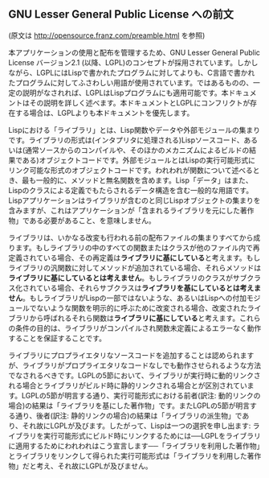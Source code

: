 ## GNU Lesser General Public License への前文

(原文は <http://opensource.franz.com/preamble.html> を参照)

本アプリケーションの使用と配布を管理するため、GNU Lesser General Public License バージョン2.1 (以降、LGPL)のコンセプトが採用されています。しかしながら、LGPLにはLispで書かれたプログラムに対してよりも、C言語で書かれたプログラムに対してふさわしい用語が使用されています。ではあるものの、一定の説明がなされれば、LGPLはLispプログラムにも適用可能です。本ドキュメントはその説明を詳しく述べます。本ドキュメントとLGPLにコンフリクトが存在する場合は、LGPLよりも本ドキュメントを優先します。

Lispにおける「ライブラリ」とは、Lisp関数やデータや外部モジュールの集まりです。ライブラリの形式は(インタプリタに処理される)Lispソースコード、あるいは(通常ソースからのコンパイルや、そのほかのメカニズムによるビルドの結果である)オブジェクトコードです。外部モジュールとはLispの実行可能形式にリンク可能な形式のオブジェクトコードです。われわれが関数について述べるとき、最も一般的に、メソッドと無名関数を含めます。Lisp「データ」はまた、Lispのクラスによる定義でもたらされるデータ構造を含む一般的な用語です。Lispアプリケーションはライブラリが含むのと同じLispオブジェクトの集まりを含みますが、これはアプリケーションが「含まれるライブラリを元にした著作物」である必要があること、を意味しません。

ライブラリは、いかなる改変も行われる前の配布ファイルの集まりすべてから成ります。もしライブラリの中のすべての関数またはクラスが他のファイル内で再定義されている場合、その再定義は**ライブラリに基にしている**と考えます。もしライブラリの汎関数に対してメソッドが追加されている場合、それらメソッドは**ライブラリに基にしているとは考えません**。もしライブラリのクラスがサブクラス化されている場合、それらサブクラスは**ライブラリを基にしているとは考えません**。もしライブラリがLispの一部ではないような、あるいはLispへの付加モジュールでないような関数を明示的に呼ぶために改変される場合、改変されたライブラリから呼ばれるそれら関数は**ライブラリに基にしている**と考えます。これらの条件の目的は、ライブラリがコンパイルされ関数未定義によるエラーなく動作することを保証することです。

ライブラリにプロプライエタリなソースコードを追加することは認められますが、ライブラリがプロプライエタリなコードなしでも動作させられるような方法でなされるべきです。LGPLの5節において、ライブラリが実行時に動的リンクされる場合とライブラリがビルド時に静的リンクされる場合とが区別されています。LGPLの5節が明言する通り、実行可能形式における前者(訳注: 動的リンクの場合)の結果は「ライブラリを基にした著作物」です。またLGPLの5節が明言する通り、後者(訳注: 静的リンクの場合)の結果は「ライブラリの派生物」であり、それ故にLGPLが及びます。したがって、Lispは一つの選択を申し出ます: ライブラリを実行可能形式にビルド時にリンクするためには──LGPLをライブラリに適用するためにわれわれはこう宣言します──「ライブラリを利用した著作物」とライブラリをリンクして得られた実行可能形式は「ライブラリを利用した著作物」だと考え、それ故にLGPLが及びません。
